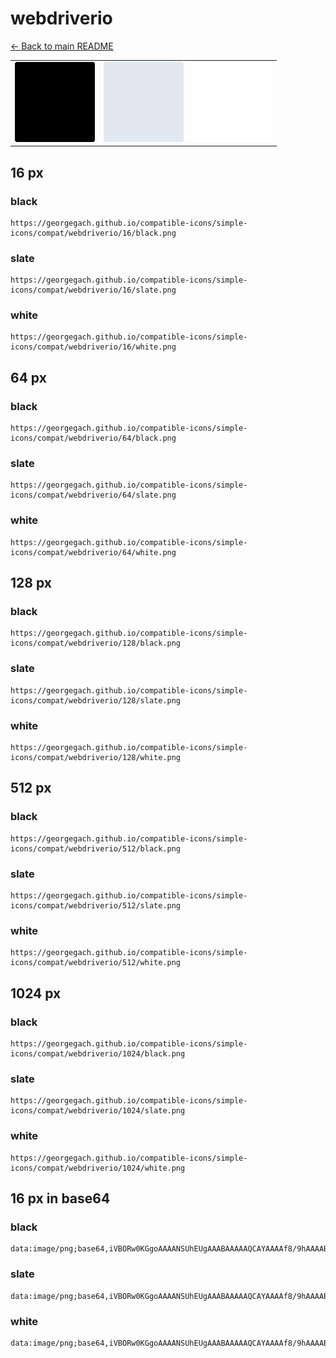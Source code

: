 # webdriverio

[← Back to main README](../../README.md)

<table><tr>
  <td><img src="./128/black.png" width="128" alt="webdriverio black icon" /></td>
  <td><img src="./128/slate.png" width="128" alt="webdriverio slate icon" /></td>
  <td><img src="./128/white.png" width="128" alt="webdriverio white icon" /></td>
</tr></table>

## 16 px

### black
```
https://georgegach.github.io/compatible-icons/simple-icons/compat/webdriverio/16/black.png
```

### slate
```
https://georgegach.github.io/compatible-icons/simple-icons/compat/webdriverio/16/slate.png
```

### white
```
https://georgegach.github.io/compatible-icons/simple-icons/compat/webdriverio/16/white.png
```

## 64 px

### black
```
https://georgegach.github.io/compatible-icons/simple-icons/compat/webdriverio/64/black.png
```

### slate
```
https://georgegach.github.io/compatible-icons/simple-icons/compat/webdriverio/64/slate.png
```

### white
```
https://georgegach.github.io/compatible-icons/simple-icons/compat/webdriverio/64/white.png
```

## 128 px

### black
```
https://georgegach.github.io/compatible-icons/simple-icons/compat/webdriverio/128/black.png
```

### slate
```
https://georgegach.github.io/compatible-icons/simple-icons/compat/webdriverio/128/slate.png
```

### white
```
https://georgegach.github.io/compatible-icons/simple-icons/compat/webdriverio/128/white.png
```

## 512 px

### black
```
https://georgegach.github.io/compatible-icons/simple-icons/compat/webdriverio/512/black.png
```

### slate
```
https://georgegach.github.io/compatible-icons/simple-icons/compat/webdriverio/512/slate.png
```

### white
```
https://georgegach.github.io/compatible-icons/simple-icons/compat/webdriverio/512/white.png
```

## 1024 px

### black
```
https://georgegach.github.io/compatible-icons/simple-icons/compat/webdriverio/1024/black.png
```

### slate
```
https://georgegach.github.io/compatible-icons/simple-icons/compat/webdriverio/1024/slate.png
```

### white
```
https://georgegach.github.io/compatible-icons/simple-icons/compat/webdriverio/1024/white.png
```

## 16 px in base64

### black
```
data:image/png;base64,iVBORw0KGgoAAAANSUhEUgAAABAAAAAQCAYAAAAf8/9hAAAABmJLR0QA/wD/AP+gvaeTAAAAwUlEQVQ4ja3Sy04CQRAF0DMT3BDjQgJs/P8vI0QRDPKKEqFdUB2GYQg4WEmnq7rr3nrCCHukP549RkUohXaSimBrLeU94CrBe+39G8vQ3+Je4AdrbK5l8IFtgHN/ntAJkgfssnPCxGmHd+G40TyBKV6ROg3RJwEu435p8OkFUWMJjxi4cbT1DL4iajeibC/gZuE3rGcwj49MvnIoqSqfDg3tc15CH88Ve+C4aHmMeflKFaO1/Msm3pNBKjFuSZIw/gVNGEgGFQCKTwAAAABJRU5ErkJggg==
```

### slate
```
data:image/png;base64,iVBORw0KGgoAAAANSUhEUgAAABAAAAAQCAYAAAAf8/9hAAAABmJLR0QA/wD/AP+gvaeTAAAA50lEQVQ4jaWS20oDMRRF1z6MD4JUsLSF4v9/WClDW6mM9YKWNNuHmRGdqaDpfsmFs1ZySLTaNGtgCYj/xYg67CIYQM4sQyqCW4NQlMJ9esHDwP1heO7m227zAE7gV+G3oWDA8yhzBG2N+xYnoMpEsnQFnACqswJ7gTDko9D1T7dvZfaGBCxGAqOdICGCTELcj2uYtsOZFkS+Ac+x//Q6A4HejRJQCU0V3P3C7Q27kcC4USvAuMrmpS/8VvOEmMjMRoKAGfjrVMFcyN3yAE6SZGPUslptGnNBLv+JNsU3sHEoqAslllx/Ap5hYlGKYUzFAAAAAElFTkSuQmCC
```

### white
```
data:image/png;base64,iVBORw0KGgoAAAANSUhEUgAAABAAAAAQCAYAAAAf8/9hAAAABmJLR0QA/wD/AP+gvaeTAAAAw0lEQVQ4ja3SzUoEMRAE4C9BD4ooKLsL4vs/mQyoKP6jg9oepmdd4gi6Y1066U5VdyUpEXGOUxR/Q6ArEfGxBXktUmeQodQZZDAKXDX5Vzzk+iLjPd7whOdWoMUN+iSPFg+xkyK7eJeJKawMt9xjr6kd4TqFVlMCl1msGc8mzpxkg0kLB1j65eu0E7xk1/3s0v/AW1toJ7jNwij+aLC0iTvDhS74bmGB4439Unr19YwlcxVKRIQZ+JefOGeCqOi2FAl0nw1mN7dUFgc2AAAAAElFTkSuQmCC
```

